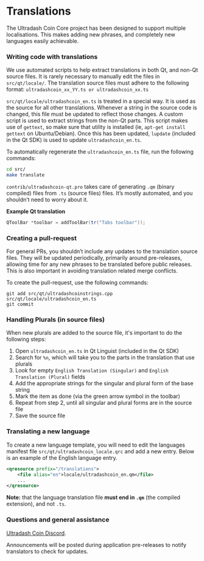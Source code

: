 Translations
============

The Ultradash Coin Core project has been designed to support multiple localisations. This makes adding new phrases, and completely new languages easily achievable.

### Writing code with translations
We use automated scripts to help extract translations in both Qt, and non-Qt source files. It is rarely necessary to manually edit the files in `src/qt/locale/`. The translation source files must adhere to the following format:
`ultradashcoin_xx_YY.ts or ultradashcoin_xx.ts`

`src/qt/locale/ultradashcoin_en.ts` is treated in a special way. It is used as the source for all other translations. Whenever a string in the source code is changed, this file must be updated to reflect those changes. A custom script is used to extract strings from the non-Qt parts. This script makes use of `gettext`, so make sure that utility is installed (ie, `apt-get install gettext` on Ubuntu/Debian). Once this has been updated, `lupdate` (included in the Qt SDK) is used to update `ultradashcoin_en.ts`.

To automatically regenerate the `ultradashcoin_en.ts` file, run the following commands:
```sh
cd src/
make translate
```

`contrib/ultradashcoin-qt.pro` takes care of generating `.qm` (binary compiled) files from `.ts` (source files) files. It’s mostly automated, and you shouldn’t need to worry about it.

**Example Qt translation**
```cpp
QToolBar *toolbar = addToolBar(tr("Tabs toolbar"));
```

### Creating a pull-request
For general PRs, you shouldn’t include any updates to the translation source files. They will be updated periodically, primarily around pre-releases, allowing time for any new phrases to be translated before public releases. This is also important in avoiding translation related merge conflicts.

To create the pull-request, use the following commands:
```
git add src/qt/ultradashcoinstrings.cpp src/qt/locale/ultradashcoin_en.ts
git commit
```

### Handling Plurals (in source files)
When new plurals are added to the source file, it's important to do the following steps:

1. Open `ultradashcoin_en.ts` in Qt Linguist (included in the Qt SDK)
2. Search for `%n`, which will take you to the parts in the translation that use plurals
3. Look for empty `English Translation (Singular)` and `English Translation (Plural)` fields
4. Add the appropriate strings for the singular and plural form of the base string
5. Mark the item as done (via the green arrow symbol in the toolbar)
6. Repeat from step 2, until all singular and plural forms are in the source file
7. Save the source file

### Translating a new language
To create a new language template, you will need to edit the languages manifest file `src/qt/ultradashcoin_locale.qrc` and add a new entry. Below is an example of the English language entry.

```xml
<qresource prefix="/translations">
    <file alias="en">locale/ultradashcoin_en.qm</file>
    ...
</qresource>
```

**Note:** that the language translation file **must end in `.qm`** (the compiled extension), and not `.ts`.

### Questions and general assistance
[Ultradash Coin Discord](https://discord.savebitcoin.io).

Announcements will be posted during application pre-releases to notify translators to check for updates.
